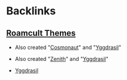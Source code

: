 
# Backlinks
## [Roamcult Themes](<Roamcult Themes.md>)
- Also created "[Cosmonaut](<Cosmonaut.md>)" and "[Yggdrasil](<Yggdrasil.md>)"

- Also created "[Zenith](<Zenith.md>)" and "[Yggdrasil](<Yggdrasil.md>)"

- [Yggdrasil](<Yggdrasil.md>)

